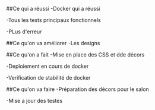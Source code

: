 ##Ce qui a réussi
-Docker qui a réussi

-Tous les tests principaux fonctionnels

-PLus d'erreur

##Ce qu'on va améliorer
-Les designs

##Ce qu'on a fait
-Mise en place des CSS et dde décors

-Deploiement en cours de docker

-Verification de stabilité de docker

##Ce qu'on va faire
-Préparation des décors pour le salon

-Mise a jour des testes


